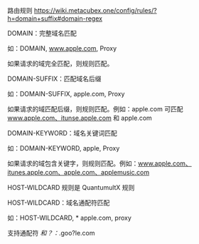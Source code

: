 路由规则
https://wiki.metacubex.one/config/rules/?h=domain+suffix#domain-regex

DOMAIN：完整域名匹配

如：DOMAIN, www.apple.com, Proxy

如果请求的域完全匹配，则规则匹配。

DOMAIN-SUFFIX：匹配域名后缀

如：DOMAIN-SUFFIX, apple.com, Proxy

如果请求的域匹配后缀，则规则匹配。例如：apple.com 可匹配 www.apple.com、itunse.apple.com 和 apple.com

DOMAIN-KEYWORD：域名关键词匹配

如：DOMAIN-KEYWORD, apple, Proxy

如果请求的域包含关键字，则规则匹配。例如：www.apple.com、itunes.apple.com、apple.com、applemusic.com

HOST-WILDCARD 规则是 QuantumultX 规则

HOST-WILDCARD：域名通配符匹配

如：HOST-WILDCARD, * apple.com, proxy

支持通配符  *和？：*.goo?le.com 
